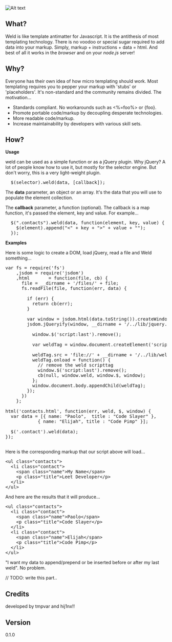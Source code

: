 
![Alt text](https://github.com/hij1nx/Weld/raw/master/demo/public/img/weld.png)<br/>

## What?

Weld is like template antimatter for Javascript. It is the antithesis of most templating technology. There is no voodoo 
or special sugar required to add data into your markup. Simply, markup + instructions + data = html. And best of all it 
works in the *browser* and on your *node.js* server!

## Why?

Everyone has their own idea of how micro templating should work. Most templating requires you to pepper your markup 
with 'stubs' or 'placeholders'. It's non-standard and the community remains divided. The motivation...

- Standards compliant. No workarounds such as <%=foo%> or {foo}.
- Promote portable code/markup by decoupling desperate technologies.
- More readable code/markup.
- Increase maintainability by developers with various skill sets.

## How?

<b>Usage</b>

weld can be used as a simple function or as a jQuery plugin. Why jQuery? A lot of people know how to use it, but mostly 
for the selector engine. But don't worry, this is a very light-weight plugin.

<pre>
  $(selector).weld(data, [callback]);
</pre>

The <b>data</b> parameter, an object or an array.
It's the data that you will use to populate the element collection.<br/>

The <b>callback</b> parameter, a function (optional).
The callback is a map function, it's passed the element, key and value. For example...

<pre>
  $(".contacts").weld(data, function(element, key, value) { // TODO: make the key/val stuff work properly
    $(element).append("<" + key + ">" + value + "</" + key + ">");
  });
</pre>

<b>Examples</b>

Here is some logic to create a DOM, load jQuery, read a file and Weld something...
<pre>
var fs = require('fs')
    ,jsdom = require('jsdom')
    ,html       = function(file, cb) {
      file = __dirname + '/files/' + file;
      fs.readFile(file, function(err, data) {
        
        if (err) {
          return cb(err);
        }

        var window = jsdom.html(data.toString()).createWindow();
        jsdom.jQueryify(window, __dirname + '/../lib/jquery.js', function() {

          window.$('script:last').remove();
          
          var weldTag = window.document.createElement('script');
          
          weldTag.src = 'file://' + __dirname + '/../lib/weld.js';
          weldTag.onload = function() {
            // remove the weld scripttag
            window.$('script:last').remove();
            cb(null, window.weld, window.$, window);
          };
          window.document.body.appendChild(weldTag);
        });
      })
    };
  
html('contacts.html', function(err, weld, $, window) {
  var data = [{ name: &quot;Paolo&quot;,  title : &quot;Code Slayer&quot; },
            { name: &quot;Elijah&quot;, title : &quot;Code Pimp&quot; }];

  $(&#x27;.contact&#x27;).weld(data);
});

</pre>

Here is the corresponding markup that our script above will load...
<pre>
&lt;ul class=&quot;contacts&quot;&gt;
  &lt;li class=&quot;contact&quot;&gt;
    &lt;span class=&quot;name&quot;&gt;My Name&lt;/span&gt;
    &lt;p class=&quot;title&quot;&gt;Leet Developer&lt;/p&gt;
  &lt;/li&gt;
&lt;/ul&gt;
</pre>

And here are the results that it will produce...
<pre>
&lt;ul class=&quot;contacts&quot;&gt;
  &lt;li class=&quot;contact&quot;&gt;
    &lt;span class=&quot;name&quot;&gt;Paolo&lt;/span&gt;
    &lt;p class=&quot;title&quot;&gt;Code Slayer&lt;/p&gt;
  &lt;/li&gt;
  &lt;li class=&quot;contact&quot;&gt;
    &lt;span class=&quot;name&quot;&gt;Elijah&lt;/span&gt;
    &lt;p class=&quot;title&quot;&gt;Code Pimp&lt;/p&gt;
  &lt;/li&gt;  
&lt;/ul&gt;
</pre>

"I want my data to append/prepend or be inserted before or after my last weld". No problem.

// TODO: write this part..

## Credits
developed by tmpvar and hij1nx!!

## Version
0.1.0
